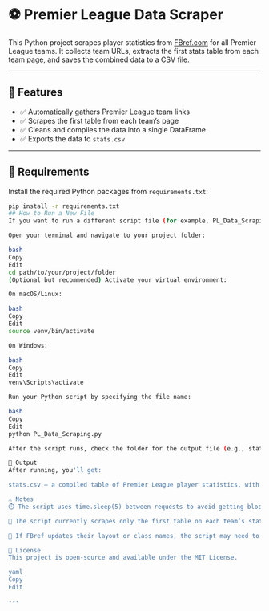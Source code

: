 # ⚽ Premier League Data Scraper

This Python project scrapes player statistics from [FBref.com](https://fbref.com/en/comps/9/Premier-League-Stats) for all Premier League teams. It collects team URLs, extracts the first stats table from each team page, and saves the combined data to a CSV file.

---

## 🚀 Features

- ✅ Automatically gathers Premier League team links
- ✅ Scrapes the first table from each team’s page
- ✅ Cleans and compiles the data into a single DataFrame
- ✅ Exports the data to `stats.csv`

---

## 🧰 Requirements

Install the required Python packages from `requirements.txt`:

```bash
pip install -r requirements.txt
## How to Run a New File
If you want to run a different script file (for example, PL_Data_Scraping.py), follow these steps:

Open your terminal and navigate to your project folder:

bash
Copy
Edit
cd path/to/your/project/folder
(Optional but recommended) Activate your virtual environment:

On macOS/Linux:

bash
Copy
Edit
source venv/bin/activate

On Windows:

bash
Copy
Edit
venv\Scripts\activate

Run your Python script by specifying the file name:

bash
Copy
Edit
python PL_Data_Scraping.py

After the script runs, check the folder for the output file (e.g., stats.csv).

📁 Output
After running, you'll get:

stats.csv — a compiled table of Premier League player statistics, with each row labeled by team.

⚠️ Notes
⏱️ The script uses time.sleep(5) between requests to avoid getting blocked.

🧹 The script currently scrapes only the first table on each team’s stats page.

🔄 If FBref updates their layout or class names, the script may need to be updated.

📜 License
This project is open-source and available under the MIT License.

yaml
Copy
Edit

---

